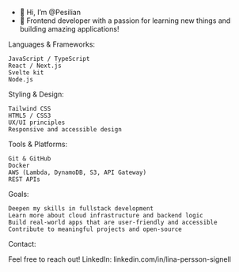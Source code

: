 - 👋 Hi, I’m @Pesilian
- 🌱 Frontend developer with a passion for learning new things and building amazing applications!

Languages & Frameworks:

    JavaScript / TypeScript
    React / Next.js
    Svelte kit
    Node.js

Styling & Design:

    Tailwind CSS
    HTML5 / CSS3
    UX/UI principles
    Responsive and accessible design

Tools & Platforms:

    Git & GitHub
    Docker
    AWS (Lambda, DynamoDB, S3, API Gateway)
    REST APIs


Goals:

    Deepen my skills in fullstack development
    Learn more about cloud infrastructure and backend logic
    Build real-world apps that are user-friendly and accessible
    Contribute to meaningful projects and open-source

Contact:

Feel free to reach out!
    LinkedIn: linkedin.com/in/lina-persson-signell

